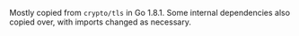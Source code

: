 Mostly copied from `crypto/tls` in Go 1.8.1. Some internal dependencies also
copied over, with imports changed as necessary.
